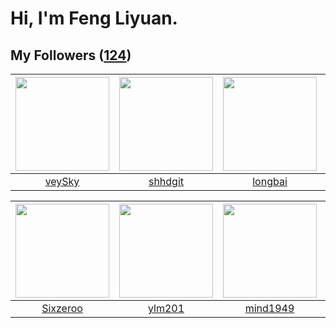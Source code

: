 # Hi, I'm Feng Liyuan.

## My Followers ([124](https://github.com/SunRunAway?tab=followers))

| <img src="https://avatars.githubusercontent.com/u/3190043?v=4" width="150" height="150" /> | <img src="https://avatars.githubusercontent.com/u/11549583?v=4" width="150" height="150" /> | <img src="https://avatars.githubusercontent.com/u/1204301?v=4" width="150" height="150" /> | <img src="https://avatars.githubusercontent.com/u/11855957?v=4" width="150" height="150" /> |
| :----------------------------------------------------------------------------------------: | :-----------------------------------------------------------------------------------------: | :----------------------------------------------------------------------------------------: | :-----------------------------------------------------------------------------------------: |
|                             [veySky](https://github.com/veySky)                            |                            [shhdgit](https://github.com/shhdgit)                            |                            [longbai](https://github.com/longbai)                           |                       [fatsheep9146](https://github.com/fatsheep9146)                       |

| <img src="https://avatars.githubusercontent.com/u/20949383?v=4" width="150" height="150" /> | <img src="https://avatars.githubusercontent.com/u/588162?v=4" width="150" height="150" /> | <img src="https://avatars.githubusercontent.com/u/19871320?v=4" width="150" height="150" /> | <img src="https://avatars.githubusercontent.com/u/4281540?v=4" width="150" height="150" /> |
| :-----------------------------------------------------------------------------------------: | :---------------------------------------------------------------------------------------: | :-----------------------------------------------------------------------------------------: | :----------------------------------------------------------------------------------------: |
|                           [Sixzeroo](https://github.com/Sixzeroo)                           |                            [ylm201](https://github.com/ylm201)                            |                           [mind1949](https://github.com/mind1949)                           |                           [chchannn](https://github.com/chchannn)                          |